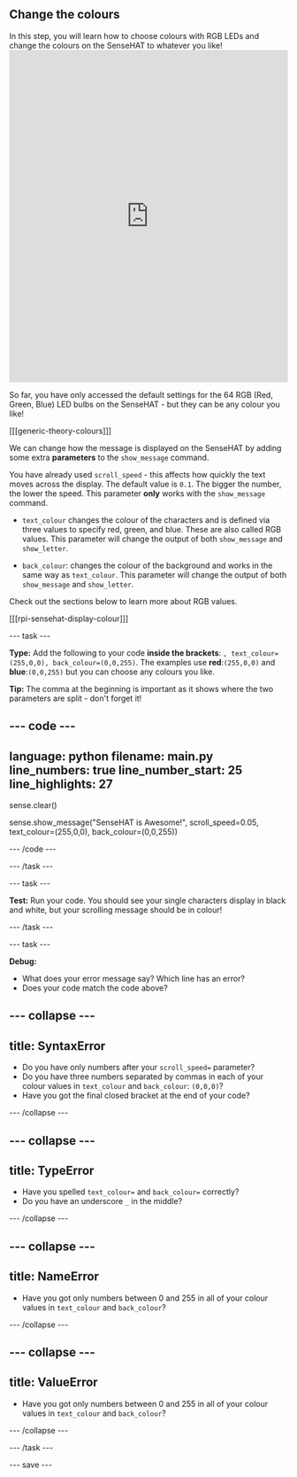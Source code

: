 ## Change the colours

<div style="display: flex; flex-wrap: wrap">
<div style="flex-basis: 200px; flex-grow: 1; margin-right: 15px;">
In this step, you will learn how to choose colours with RGB LEDs and change the colours on the SenseHAT to whatever you like!
</div>
</div>
<div>
<iframe src="https://trinket.io/embed/python/30c415346f?outputOnly=true&runOption=run&start=result" width="100%" height="600" frameborder="0" marginwidth="0" marginheight="0" allowfullscreen></iframe>

</div>

So far, you have only accessed the default settings for the 64 RGB (Red, Green, Blue) LED bulbs on the SenseHAT - but they can be any colour you like!

[[[generic-theory-colours]]]

We can change how the message is displayed on the SenseHAT by adding some extra **parameters** to the `show_message` command.

You have already used `scroll_speed` - this affects how quickly the text moves across the display. The default value is `0.1`. The bigger the number, the lower the speed. This parameter **only** works with the `show_message` command.

+ `text_colour` changes the colour of the characters and is defined via three values to specify red, green, and blue. These are also called RGB values. This parameter will change the output of both `show_message` and `show_letter`.

+ `back_colour`: changes the colour of the background and works in the same way as `text_colour`. This parameter will change the output of both `show_message` and `show_letter`.

Check out the sections below to learn more about RGB values.

[[[rpi-sensehat-display-colour]]]

--- task ---

**Type:** Add the following to your code <strong>inside the brackets</strong>: `, text_colour=(255,0,0), back_colour=(0,0,255)`. The examples use **red**:`(255,0,0)` and **blue**:`(0,0,255)` but you can choose any colours you like. 

**Tip:** The comma at the beginning is important as it shows where the two parameters are split - don't forget it!

--- code ---
---
language: python
filename: main.py
line_numbers: true
line_number_start: 25
line_highlights: 27
---
sense.clear()

sense.show_message("SenseHAT is Awesome!", scroll_speed=0.05, text_colour=(255,0,0), back_colour=(0,0,255))

--- /code ---

--- /task ---

--- task ---

**Test:** Run your code. You should see your single characters display in black and white, but your scrolling message should be in colour!

--- /task ---

--- task ---

**Debug:** 
+ What does your error message say? Which line has an error?
+ Does your code match the code above?
 
--- collapse ---
---
title: SyntaxError
---
+ Do you have only numbers after your `scroll_speed=` parameter?
+ Do you have three numbers separated by commas in each of your colour values in `text_colour` and `back_colour`: `(0,0,0)`?
+ Have you got the final closed bracket at the end of your code?

--- /collapse ---

--- collapse ---
---
title: TypeError
---
+ Have you spelled `text_colour=` and `back_colour=` correctly?
+ Do you have an underscore `_` in the middle?

--- /collapse --- 

--- collapse ---
---
title: NameError
---

+ Have you got only numbers between 0 and 255 in all of your colour values in `text_colour` and `back_colour`?

--- /collapse ---

--- collapse ---
---
title: ValueError
---
+ Have you got only numbers between 0 and 255 in all of your colour values in `text_colour` and `back_colour`?


--- /collapse ---

--- /task ---

--- save ---